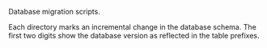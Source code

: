 Database migration scripts.

Each directory marks an incremental change in the database schema. The first two
digits show the database version as reflected in the table prefixes.
